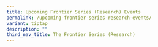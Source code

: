 ```yaml
---
title: Upcoming Frontier Series (Research) Events
permalink: /upcoming-frontier-series-research-events/
variant: tiptap
description: ""
third_nav_title: The Frontier Series (Research)
---
```

